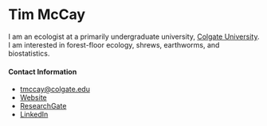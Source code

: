 # Tim McCay

I am an ecologist at a primarily undergraduate university, [Colgate University](www.colgate.ed). I am interested in forest-floor ecology, shrews, earthworms, and biostatistics.

#### Contact Information
* tmccay@colgate.edu
* [Website](https://www.colgate.edu/about/directory/tmccay)
* [ResearchGate](https://www.researchgate.net/profile/Timothy-Mccay-2)
* [LinkedIn](https://www.linkedin.com/in/tmccay/)
